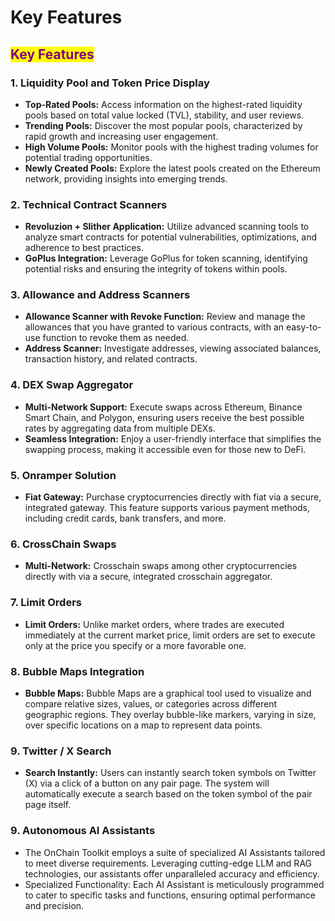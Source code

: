 # Key Features

## <mark style="color:purple;">Key Features</mark>

### 1. Liquidity Pool and Token Price Display

* **Top-Rated Pools:** Access information on the highest-rated liquidity pools based on total value locked (TVL), stability, and user reviews.
* **Trending Pools:** Discover the most popular pools, characterized by rapid growth and increasing user engagement.
* **High Volume Pools:** Monitor pools with the highest trading volumes for potential trading opportunities.
* **Newly Created Pools:** Explore the latest pools created on the Ethereum network, providing insights into emerging trends.

### 2. Technical Contract Scanners

* **Revoluzion + Slither Application:** Utilize advanced scanning tools to analyze smart contracts for potential vulnerabilities, optimizations, and adherence to best practices.
* **GoPlus Integration:** Leverage GoPlus for token scanning, identifying potential risks and ensuring the integrity of tokens within pools.

### 3. Allowance and Address Scanners

* **Allowance Scanner with Revoke Function:** Review and manage the allowances that you have granted to various contracts, with an easy-to-use function to revoke them as needed.
* **Address Scanner:** Investigate addresses, viewing associated balances, transaction history, and related contracts.

### 4. DEX Swap Aggregator

* **Multi-Network Support:** Execute swaps across Ethereum, Binance Smart Chain, and Polygon, ensuring users receive the best possible rates by aggregating data from multiple DEXs.
* **Seamless Integration:** Enjoy a user-friendly interface that simplifies the swapping process, making it accessible even for those new to DeFi.

### 5. Onramper Solution

* **Fiat Gateway:** Purchase cryptocurrencies directly with fiat via a secure, integrated gateway. This feature supports various payment methods, including credit cards, bank transfers, and more.

### 6. CrossChain Swaps

* **Multi-Network:** Crosschain swaps among other cryptocurrencies directly with via a secure, integrated crosschain aggregator.&#x20;

### 7. Limit Orders

* **Limit Orders:** Unlike market orders, where trades are executed immediately at the current market price, limit orders are set to execute only at the price you specify or a more favorable one.

### 8. Bubble Maps Integration

* **Bubble Maps:** Bubble Maps are a graphical tool used to visualize and compare relative sizes, values, or categories across different geographic regions. They overlay bubble-like markers, varying in size, over specific locations on a map to represent data points.

### 9. Twitter / X Search

* **Search Instantly:** Users can instantly search token symbols on Twitter (X) via a click of a button on any pair page. The system will automatically execute a search based on the token symbol of the pair page itself.

### 9. Autonomous AI Assistants

* The OnChain Toolkit employs a suite of specialized AI Assistants tailored to meet diverse requirements. Leveraging cutting-edge LLM and RAG technologies, our assistants offer unparalleled accuracy and efficiency.
* Specialized Functionality: Each AI Assistant is meticulously programmed to cater to specific tasks and functions, ensuring optimal performance and precision.

